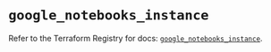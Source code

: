 # `google_notebooks_instance`

Refer to the Terraform Registry for docs: [`google_notebooks_instance`](https://registry.terraform.io/providers/hashicorp/google/6.49.0/docs/resources/notebooks_instance).
